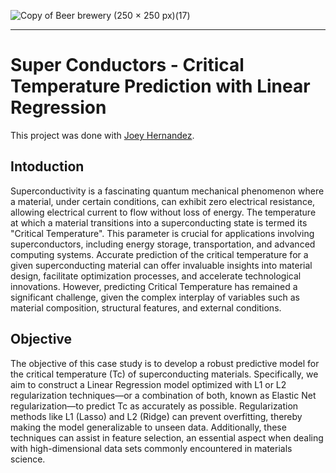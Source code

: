 
![Copy of Beer   brewery (250 × 250 px)(17)](https://github.com/joeyhdz/super_conductor-regression/assets/81498617/51a9a45d-fab7-4132-84d8-f77b997c2e72)

<hr>

# Super Conductors - Critical Temperature Prediction with Linear Regression

This project was done with [Joey Hernandez](https://github.com/joeyhdz). 

## Intoduction
Superconductivity is a fascinating quantum mechanical phenomenon where a material, under certain conditions,
can exhibit zero electrical resistance, allowing electrical current to flow without loss of energy.
The temperature at which a material transitions into a superconducting state is termed its "Critical Temperature". 
This parameter is crucial for applications involving superconductors, including energy storage, transportation,
and advanced computing systems. Accurate prediction of the critical temperature for a given superconducting material can
offer invaluable insights into material design, facilitate optimization processes, and accelerate technological innovations.
However, predicting Critical Temperature has remained a significant challenge, given the complex interplay of variables such
as material composition, structural features, and external conditions.

## Objective 

The objective of this case study is to develop a robust predictive model for the critical temperature (Tc) of superconducting materials.
Specifically, we aim to construct a Linear Regression model optimized with L1 or L2 regularization techniques—or a combination of both,
known as Elastic Net regularization—to predict Tc as accurately as possible. Regularization methods like L1 (Lasso) and L2 (Ridge)
can prevent overfitting, thereby making the model generalizable to unseen data. Additionally, these techniques can assist in
feature selection, an essential aspect when dealing with high-dimensional data sets commonly encountered in materials science.
